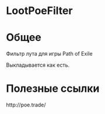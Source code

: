 # LootPoeFilter
<H1> Общее </h1>
Фильтр лута для игры Path of Exile
<p></p>
Выкладывается как есть.

<h1> Полезные ссылки </h1>
http://poe.trade/
